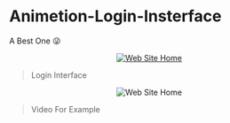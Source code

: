 # Animetion-Login-Insterface
A Best One 😜


<p align="center"> <a href="https://t.me/ImRishmika"><img src="https://telegra.ph/file/108193b5d2fb3276229d8.png"alt="Web Site Home"/></a></p>

> Login Interface

<p align="center"><img src="https://telegra.ph/file/a20ec1e2caa367300e2cb.mp4"alt="Web Site Home"/></a></p>

> Video For Example
